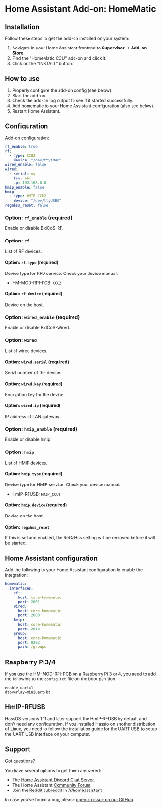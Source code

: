 # Home Assistant Add-on: HomeMatic

## Installation

Follow these steps to get the add-on installed on your system:

1. Navigate in your Home Assistant frontend to **Supervisor** -> **Add-on Store**.
2. Find the "HomeMatic CCU" add-on and click it.
3. Click on the "INSTALL" button.

## How to use

1. Properly configure the add-on config (see below).
2. Start the add-on.
3. Check the add-on log output to see if it started successfully.
4. Add homematic to your Home Assistant configuration (also see below).
5. Restart Home Assistant.

## Configuration

Add-on configuration:

```yaml
rf_enable: true
rf:
  - type: CCU2
    device: "/dev/ttyAMA0"
wired_enable: false
wired:
  - serial: xy
    key: abc
    ip: 192.168.0.0
hmip_enable: false
hmip:
  - type: HMIP_CCU2
    device: "/dev/ttyUSB0"
regahss_reset: false
```

### Option: `rf_enable` (required)

Enable or disable BidCoS-RF.

### Option: `rf`

List of RF devices.

#### Option: `rf.type` (required)

Device type for RFD service. Check your device manual.

- HM-MOD-RPI-PCB: `CCU2`

#### Option: `rf.device` (required)

Device on the host.

### Option: `wired_enable` (required)

Enable or disable BidCoS-Wired.

### Option: `wired`

List of wired devices.

#### Option: `wired.serial` (required)

Serial number of the device.

#### Option: `wired.key` (required)

Encryption key for the device.

#### Option: `wired.ip` (required)

IP address of LAN gateway.

### Option: `hmip_enable` (required)

Enable or disable hmip.

### Option: `hmip`

List of HMIP devices.

#### Option: `hmip.type` (required)

Device type for HMIP service. Check your device manual.

- HmIP-RFUSB: `HMIP_CCU2`

#### Option: `hmip.device` (required)

Device on the host.

#### Option: `regahss_reset`

If this is set and enabled, the ReGaHss setting will be removed before it will be started.

## Home Assistant configuration

Add the following to your Home Assistant configuration to enable
the integration:

```yaml
homematic:
  interfaces:
    rf:
      host: core-homematic
      port: 2001
    wired:
      host: core-homematic
      port: 2000
    hmip:
      host: core-homematic
      port: 2010
    group:
      host: core-homematic
      port: 9292
      path: /groups
```

## Raspberry Pi3/4

If you use the HM-MOD-RPI-PCB on a Raspberry Pi 3 or 4, you need to add
the following to the `config.txt` file on the boot partition:

```text
enable_uart=1
dtoverlay=miniuart-bt
```

## HmIP-RFUSB

HassOS versions 1.11 and later support the HmIP-RFUSB by default and don't need any
configuration. If you installed Hassio on another distribution of Linux, you need to
follow the installation guide for the UART USB to setup the UART USB interface on
your computer.

## Support

Got questions?

You have several options to get them answered:

- The [Home Assistant Discord Chat Server][discord].
- The Home Assistant [Community Forum][forum].
- Join the [Reddit subreddit][reddit] in [/r/homeassistant][reddit]

In case you've found a bug, please [open an issue on our GitHub][issue].

[discord]: https://discord.gg/c5DvZ4e
[forum]: https://community.home-assistant.io
[issue]: https://github.com/home-assistant/hassio-addons/issues
[reddit]: https://reddit.com/r/homeassistant
[repository]: https://github.com/hassio-addons/repository
[occu]: https://github.com/jens-maus/occu/
[hm-mod-rpi-pcb]: https://www.elv.ch/homematic-funkmodul-fuer-raspberry-pi-bausatz.html
[hmip-rufsb]: https://www.elv.ch/elv-homematic-ip-rf-usb-stick-hmip-rfusb-fuer-alternative-steuerungsplattformen-arr-bausatz.html
